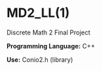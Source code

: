 # MD2_LL(1)

Discrete Math 2 Final Project

**Programming Language:** C++

**Use:** Conio2.h (library)
